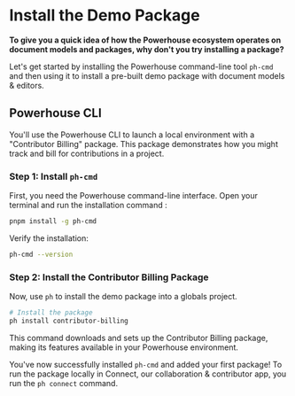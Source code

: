 # Install the Demo Package

**To give you a quick idea of how the Powerhouse ecosystem operates on document models and packages, why don't you try installing a package?**

Let's get started by installing the Powerhouse command-line tool `ph-cmd` and then using it to install a pre-built demo package with document models & editors. 

## Powerhouse CLI

You'll use the Powerhouse CLI to launch a local environment with a "Contributor Billing" package. This package demonstrates how you might track and bill for contributions in a project.

### Step 1: Install `ph-cmd`

First, you need the Powerhouse command-line interface. Open your terminal and run the installation command :

```bash
pnpm install -g ph-cmd
```

Verify the installation:

```bash
ph-cmd --version
```                                                   

### Step 2: Install the Contributor Billing Package

Now, use `ph` to install the demo package into a globals project.

```bash
# Install the package
ph install contributor-billing
```

This command downloads and sets up the Contributor Billing package, making its features available in your Powerhouse environment.

You've now successfully installed `ph-cmd` and added your first package! To run the package locally in Connect, our collaboration & contributor app, you run the `ph connect` command. 
